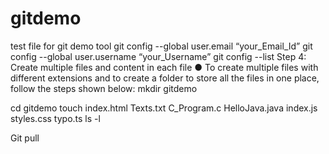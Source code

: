 # gitdemo
test file for git demo tool
git config --global user.email “your_Email_Id”
git config --global user.username “your_Username”
git config --list
Step 4: Create multiple files and content in each file
● To create multiple files with different extensions and to create a folder to store all the
files in one place, follow the steps shown below:
mkdir gitdemo

cd gitdemo
touch index.html Texts.txt C_Program.c HelloJava.java index.js styles.css typo.ts
ls -l

Git pull
